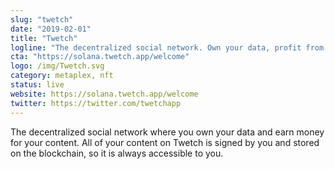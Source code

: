 ```yaml
---
slug: "twetch"
date: "2019-02-01"
title: "Twetch"
logline: "The decentralized social network. Own your data, profit from your content."
cta: "https://solana.twetch.app/welcome"
logo: /img/Twetch.svg
category: metaplex, nft
status: live
website: https://solana.twetch.app/welcome
twitter: https://twitter.com/twetchapp
---
```

The decentralized social network where you own your data and earn money for your content. All of your content on Twetch is signed by you and stored on the blockchain, so it is always accessible to you.